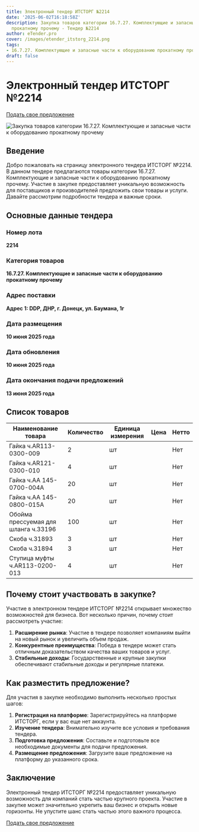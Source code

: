 ```yaml
---
title: Электронный тендер ИТСТОРГ №2214
date: '2025-06-02T16:18:58Z'
description: Закупка товаров категории 16.7.27. Комплектующие и запасные части к оборудованию
  прокатному прочему - Тендер №2214
author: eTender.pro
cover: /images/etender_itstorg_2214.png
tags:
- 16.7.27. Комплектующие и запасные части к оборудованию прокатному прочему
draft: false
---
```

# Электронный тендер ИТСТОРГ №2214

[Подать свое предложение](https://itstorg.ru/tender-2214?utm_source=etender)

![Закупка товаров категории 16.7.27. Комплектующие и запасные части к оборудованию прокатному прочему](/images/etender_itstorg_2214.png)

## Введение

Добро пожаловать на страницу электронного тендера ИТСТОРГ №2214. В данном тендере предлагаются товары категории 16.7.27. Комплектующие и запасные части к оборудованию прокатному прочему. Участие в закупке предоставляет уникальную возможность для поставщиков и производителей предложить свои товары и услуги. Давайте рассмотрим подробности тендера и важные сроки.

## Основные данные тендера

### Номер лота

**2214**

### Категория товаров

**16.7.27. Комплектующие и запасные части к оборудованию прокатному прочему**

### Адрес поставки

**Адрес 1: DDP, ДНР, г. Донецк, ул. Баумана, 1г**

### Дата размещения

**10 июня 2025 года**

### Дата обновления

**10 июня 2025 года**

### Дата окончания подачи предложений

**13 июня 2025 года**

## Список товаров

| Наименование товара | Количество | Единица измерения | Цена | Нетто |
|----------------------|------------|--------------------|------|-------|
| Гайка ч.AR113-0300-009 | 2 | шт |  | Нет |
| Гайка ч.AR121-0300-010 | 4 | шт |  | Нет |
| Гайка ч.АА 145-0700-004А | 20 | шт |  | Нет |
| Гайка ч.АА 145-0800-015А | 20 | шт |  | Нет |
| Обойма прессуемая для шланга ч.33196 | 100 | шт |  | Нет |
| Скоба ч.31893 | 3 | шт |  | Нет |
| Скоба ч.31894 | 3 | шт |  | Нет |
| Ступица муфты ч.AR113-0200-013 | 4 | шт |  | Нет |

## Почему стоит участвовать в закупке?

Участие в электронном тендере ИТСТОРГ №2214 открывает множество возможностей для бизнеса. Вот несколько причин, почему стоит рассмотреть участие:

1. **Расширение рынка**: Участие в тендере позволяет компаниям выйти на новый рынок и увеличить объем продаж.
2. **Конкурентные преимущества**: Победа в тендере может стать отличным доказательством качества ваших товаров и услуг.
3. **Стабильные доходы**: Государственные и крупные закупки обеспечивают стабильные доходы и регулярные платежи.

## Как разместить предложение?

Для участия в закупке необходимо выполнить несколько простых шагов:

1. **Регистрация на платформе**: Зарегистрируйтесь на платформе ИТСТОРГ, если у вас еще нет аккаунта.
2. **Изучение тендера**: Внимательно изучите все условия и требования тендера.
3. **Подготовка предложения**: Составьте и подготовьте все необходимые документы для подачи предложения.
4. **Размещение предложения**: Загрузите ваше предложение на платформу до указанного срока.

## Заключение

Электронный тендер ИТСТОРГ №2214 предоставляет уникальную возможность для компаний стать частью крупного проекта. Участие в закупке может значительно укрепить ваш бизнес и открыть новые горизонты. Не упустите шанс стать частью этого важного процесса.

[Подать свое предложение](https://itstorg.ru/tender-2214?utm_source=etender)